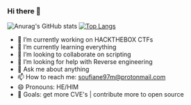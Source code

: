 ### Hi there 👋

![Anurag's GitHub stats](https://github-readme-stats.vercel.app/api?username=soufiane-radouni&show_icons=true&theme=radical)
[![Top Langs](https://github-readme-stats.vercel.app/api/top-langs/?username=soufiane-radouni&show_icons=true&theme=radical)](https://github.com/anuraghazra/github-readme-stats)

- 🔭 I’m currently working on HACKTHEBOX CTFs
- 🌱 I’m currently learning everything
- 👯 I’m looking to collaborate on scripting
- 🤔 I’m looking for help with Reverse engineering
- 💬 Ask me about anything
- 📫 How to reach me: soufiane97m@protonmail.com
- 😄 Pronouns: HE/HIM
- 🥅 Goals: get more CVE's | contribute more to open source
